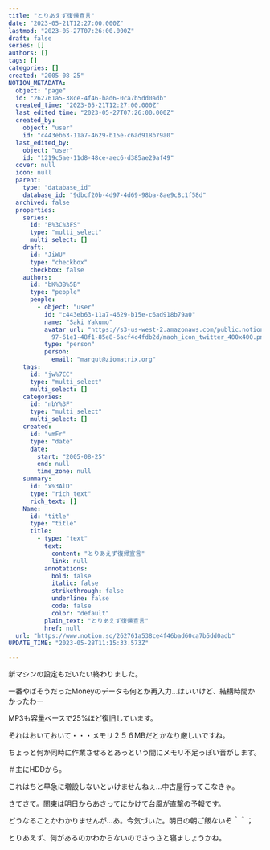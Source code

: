 ```yaml
---
title: "とりあえず復帰宣言"
date: "2023-05-21T12:27:00.000Z"
lastmod: "2023-05-27T07:26:00.000Z"
draft: false
series: []
authors: []
tags: []
categories: []
created: "2005-08-25"
NOTION_METADATA:
  object: "page"
  id: "262761a5-38ce-4f46-bad6-0ca7b5dd0adb"
  created_time: "2023-05-21T12:27:00.000Z"
  last_edited_time: "2023-05-27T07:26:00.000Z"
  created_by:
    object: "user"
    id: "c443eb63-11a7-4629-b15e-c6ad918b79a0"
  last_edited_by:
    object: "user"
    id: "1219c5ae-11d8-48ce-aec6-d385ae29af49"
  cover: null
  icon: null
  parent:
    type: "database_id"
    database_id: "9dbcf20b-4d97-4d69-98ba-8ae9c8c1f58d"
  archived: false
  properties:
    series:
      id: "B%3C%3FS"
      type: "multi_select"
      multi_select: []
    draft:
      id: "JiWU"
      type: "checkbox"
      checkbox: false
    authors:
      id: "bK%3B%5B"
      type: "people"
      people:
        - object: "user"
          id: "c443eb63-11a7-4629-b15e-c6ad918b79a0"
          name: "Saki Yakumo"
          avatar_url: "https://s3-us-west-2.amazonaws.com/public.notion-static.com/3ad1c4\
            97-61e1-48f1-85e8-6acf4c4fdb2d/maoh_icon_twitter_400x400.png"
          type: "person"
          person:
            email: "marqut@ziomatrix.org"
    tags:
      id: "jw%7CC"
      type: "multi_select"
      multi_select: []
    categories:
      id: "nbY%3F"
      type: "multi_select"
      multi_select: []
    created:
      id: "vmFr"
      type: "date"
      date:
        start: "2005-08-25"
        end: null
        time_zone: null
    summary:
      id: "x%3AlD"
      type: "rich_text"
      rich_text: []
    Name:
      id: "title"
      type: "title"
      title:
        - type: "text"
          text:
            content: "とりあえず復帰宣言"
            link: null
          annotations:
            bold: false
            italic: false
            strikethrough: false
            underline: false
            code: false
            color: "default"
          plain_text: "とりあえず復帰宣言"
          href: null
  url: "https://www.notion.so/262761a538ce4f46bad60ca7b5dd0adb"
UPDATE_TIME: "2023-05-28T11:15:33.573Z"

---
```

<link rel="stylesheet" href="https://cdn.jsdelivr.net/npm/katex@0.16.2/dist/katex.min.css" integrity="sha384-bYdxxUwYipFNohQlHt0bjN/LCpueqWz13HufFEV1SUatKs1cm4L6fFgCi1jT643X" crossorigin="anonymous">


新マシンの設定もだいたい終わりました。


一番やばそうだったMoneyのデータも何とか再入力…はいいけど、結構時間かかったわー


MP3も容量ベースで25%ほど復旧しています。


それはおいておいて・・・メモリ２５６MBだとかなり厳しいですね。


ちょっと何か同時に作業させるとあっという間にメモリ不足っぽい音がします。


＃主にHDDから。


これはちと早急に増設しないといけませんねぇ…中古屋行ってこなきゃ。


さてさて。関東は明日からあさってにかけて台風が直撃の予報です。


どうなることかわかりませんが…あ。今気づいた。明日の朝ご飯ないぞ＾＾；


とりあえず、何があるのかわからないのでさっさと寝ましょうかね。

